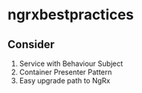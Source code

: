 # ngrxbestpractices

## Consider
1. Service with Behaviour Subject
2. Container Presenter Pattern
3. Easy upgrade path to NgRx
